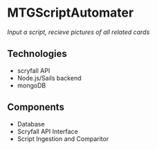 # MTGScriptAutomater

*Input a script, recieve pictures of all related cards*


## Technologies
* scryfall API
* Node.js/Sails backend
* mongoDB


## Components
* Database 
* Scryfall API Interface
* Script Ingestion and Comparitor 
